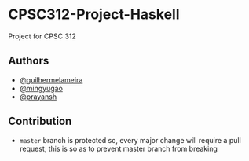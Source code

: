 # CPSC312-Project-Haskell
Project for CPSC 312
## Authors
- [@guilhermelameira](https://github.com/guilhermelameira)
- [@mingyugao](https://github.com/mingyugao)
- [@prayansh](https://github.com/prayansh)

## Contribution
- `master` branch is protected so, every major change will require a pull request, this is so as to prevent master branch from breaking 
